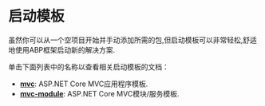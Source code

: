 ﻿# 启动模板

虽然你可以从一个空项目开始并手动添加所需的包,但启动模板可以非常轻松,舒适地使用ABP框架启动新的解决方案.

单击下面列表中的名称以查看相关启动模板的文档：

* [**mvc**](Mvc.md): ASP.NET Core MVC应用程序模板.
* [**mvc-module**](Mvc-Module.md): ASP.NET Core MVC模块/服务模板.